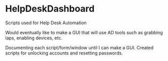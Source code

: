# HelpDeskDashboard
Scripts used for Help Desk Automation 

Would eventually like to make a GUI that will use AD tools such as grabbing laps, enabling devices, etc. 

Documenting each script/form/window until I can make a GUI. Created scripts for unlocking accounts and resetting passwords.

